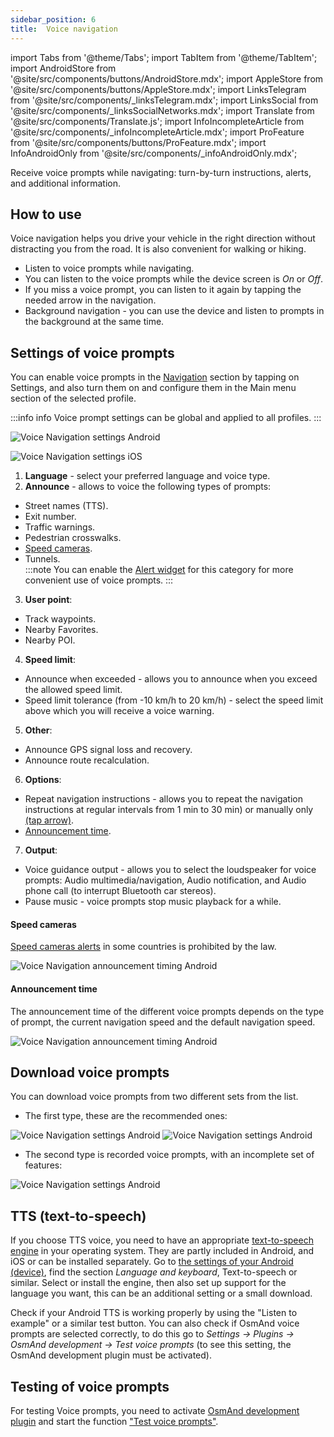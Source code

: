 ```yaml
---
sidebar_position: 6
title:  Voice navigation
---
```


import Tabs from '@theme/Tabs';
import TabItem from '@theme/TabItem';
import AndroidStore from '@site/src/components/buttons/AndroidStore.mdx';
import AppleStore from '@site/src/components/buttons/AppleStore.mdx';
import LinksTelegram from '@site/src/components/_linksTelegram.mdx';
import LinksSocial from '@site/src/components/_linksSocialNetworks.mdx';
import Translate from '@site/src/components/Translate.js';
import InfoIncompleteArticle from '@site/src/components/_infoIncompleteArticle.mdx';
import ProFeature from '@site/src/components/buttons/ProFeature.mdx';
import InfoAndroidOnly from '@site/src/components/_infoAndroidOnly.mdx';

<InfoIncompleteArticle/>

Receive voice prompts while navigating: turn-by-turn instructions, alerts, and additional information.  


## How to use

Voice navigation helps you drive your vehicle in the right direction without distracting you from the road. It is also convenient for walking or hiking.

- Listen to voice prompts while navigating.
- You can listen to the voice prompts while the device screen is *On* or *Off*.
- If you miss a voice prompt, you can listen to it again by tapping the needed arrow in the navigation.
- Background navigation - you can use the device and listen to prompts in the background at the same time.


## Settings of voice prompts

You can enable voice prompts in the [Navigation](../navigation/route-navigation.md#navigation-options) section by tapping on Settings, and also turn them on and configure them in the Main menu section of the selected profile.   

:::info info
Voice prompt settings can be global and applied to all profiles.
:::

<Tabs groupId="operating-systems">

<TabItem value="android" label="Android">

*<Translate android="true" ids="shared_string_menu,configure_profile,routing_settings_2,voice_announces"/>*

![Voice Navigation settings Android](@site/static/img/navigation/voice/voice_promt-settings.png)

</TabItem>

<TabItem value="ios" label="iOS">

*<Translate ios="true" ids="menu,sett_settings,app_profiles,sett_settings,routing_settings_2,voice_announces"/>*

![Voice Navigation settings iOS](@site/static/img/navigation/voice/voice_promt-settings-ios.png)

</TabItem>

</Tabs>  

1. **Language** - select your preferred language and voice type.
2. **Announce** - allows to voice the following types of prompts:
- Street names (TTS).
- Exit number.
- Traffic warnings.
- Pedestrian crosswalks.
- [Speed cameras](#speed-cameras). 
- Tunnels.   
:::note
You can enable the [Alert widget](../widgets/nav-widgets.md#alert-widget) for this category for more convenient use of voice prompts.
:::  
3. **User point**:
- Track waypoints.
- Nearby Favorites.
- Nearby POI.
4. **Speed limit**:
- Announce when exceeded - allows you to announce when you exceed the allowed speed limit.
- Speed limit tolerance (from -10 km/h to 20 km/h) - select the speed limit above which you will receive a voice warning.
5. **Other**:
- Announce GPS signal loss and recovery.
- Announce route recalculation.
6. **Options**:
- Repeat navigation instructions - allows you to repeat the navigation instructions at regular intervals from 1 min to 30 min) or manually only [(tap arrow)](../widgets/nav-widgets.md#next-turns).
- [Announcement time](#announcement-time).
7. **Output**:
- Voice guidance output - allows you to select the loudspeaker for voice prompts: Audio multimedia/navigation, Audio notification, and Audio phone call (to interrupt Bluetooth car stereos).
- Pause music - voice prompts stop music playback for a while.   

#### Speed cameras

[Speed cameras alerts](../personal/global-settings.md#uninstall-speed-camera) in some countries is prohibited by the law.  

![Voice Navigation announcement timing Android](@site/static/img/navigation/voice/voice_promt-speed-cameras.png)

#### Announcement time

The announcement time of the different voice prompts depends on the type of prompt, the current navigation speed and the default navigation speed.    

![Voice Navigation announcement timing Android](@site/static/img/navigation/voice/voice_promt-announ-time.png)  


## Download voice prompts

<InfoAndroidOnly />  

You can download voice prompts from two different sets from the list.  
- The first type, these are the recommended ones:  
*<Translate android="true" ids="shared_string_menu,welmode_download_maps,other_location,index_name_tts_voice"/>*

![Voice Navigation settings Android](@site/static/img/navigation/voice/TTS-preferred-1.png)  ![Voice Navigation settings Android](@site/static/img/navigation/voice/TTS-preferred-2.png)  

- The second type is recorded voice prompts, with an incomplete set of features:  
*<Translate android="true" ids="shared_string_menu,welmode_download_maps,index_name_voice"/>*  

![Voice Navigation settings Android](@site/static/img/navigation/voice/TTS-recorded.png)  


## TTS (text-to-speech)

If you choose TTS voice, you need to have an appropriate [text-to-speech engine](https://en.wikipedia.org/wiki/Speech_synthesis) in your operating system. They are partly included in Android, and iOS or can be installed separately. Go to [the settings of your Android (device)](https://support.google.com/accessibility/android/answer/6006983), find the section *Language and keyboard*, Text-to-speech or similar. Select or install the engine, then also set up support for the language you want, this can be an additional setting or a small download.  

Check if your Android TTS is working properly by using the "Listen to example" or a similar test button. You can also check if OsmAnd voice prompts are selected correctly, to do this go to *Settings → Plugins → OsmAnd development → Test voice prompts* (to see this setting, the OsmAnd development plugin must be activated).   


## Testing of voice prompts

<InfoAndroidOnly />  

For testing Voice prompts, you need to activate [OsmAnd development plugin](../plugins/development.md) and start the function ["Test voice prompts"](../plugins/development/#application-testing).

